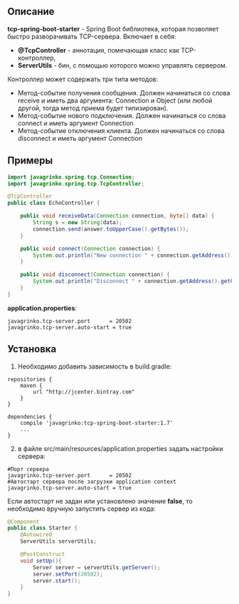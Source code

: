 ## Описание
**tcp-spring-boot-starter** - Spring Boot библиотека, которая позволяет быстро разворачивать TCP-сервера. Включает в себя:
* **@TcpController** - аннотация, помечающая класс как TCP-контроллер,
* **ServerUtils** - бин, с помощью которого можно управлять сервером.

Контроллер может содержать три типа методов:
* Метод-событие получения сообщения. Должен начинаться со слова receive и иметь два аргумента: Connection и Object (или любой другой, тогда метод приема будет типизирован).
* Метод-событие нового подключения. Должен начинаться со слова connect и иметь аргумент Connection
* Метод-событие отключения клиента. Должен начинаться со слова disconnect и иметь аргумент Connection

## Примеры
```java
import javagrinko.spring.tcp.Connection;
import javagrinko.spring.tcp.TcpController;

@TcpController
public class EchoController {

    public void receiveData(Connection connection, byte[] data) {
        String s = new String(data);
        connection.send(answer.toUpperCase().getBytes());
    }

    public void connect(Connection connection) {
        System.out.println("New connection " + connection.getAddress().getCanonicalHostName());
    }

    public void disconnect(Connection connection) {
        System.out.println("Disconnect " + connection.getAddress().getCanonicalHostName());
    }
}
```
**application.properties**:
```
javagrinko.tcp-server.port      = 20502
javagrinko.tcp-server.auto-start = true
```

## Установка
1) Необходимо добавить зависимость в build.gradle:
```
repositories {
    maven {
        url "http://jcenter.bintray.com"
    }
}

dependencies {
    compile 'javagrinko:tcp-spring-boot-starter:1.7'
    ...
}

```

2) в файле src/main/resources/application.properties задать настройки сервера:
```
#Порт сервера
javagrinko.tcp-server.port      = 20502
#Автостарт сервера после загрузки application context
javagrinko.tcp-server.auto-start = true
```

Если автостарт не задан или установлено значение **false**, то необходимо вручную запустить сервер из кода:
```java
@Component
public class Starter {
    @Autowired
    ServerUtils serverUtils;

    @PostConstruct
    void setUp(){
        Server server = serverUtils.getServer();
        server.setPort(20502);
        server.start();
    }
}
```
